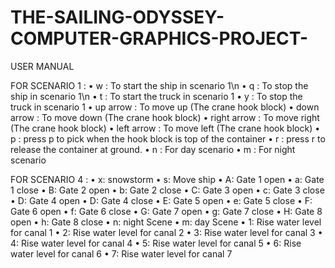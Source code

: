 # THE-SAILING-ODYSSEY-COMPUTER-GRAPHICS-PROJECT-

USER MANUAL

FOR SCENARIO 1 :
•	w : To start the ship in scenario 1\n
•	q : To stop the ship in scenario 1\n
•	t : To start the truck in scenario 1
•	y : To stop the truck in scenario 1
•	up arrow : To move up (The crane hook block)
•	down arrow : To move down (The crane hook block)
•	right arrow : To move right (The crane hook block)
•	left arrow : To move left (The crane hook block)
•	p : press p to pick when the hook block is top of the container
•	r : press r to release the container at ground.
•	n : For day scenario
•	m : For night scenario

FOR SCENARIO 4 :
•	x: snowstorm 
•	s: Move ship 
•	A: Gate 1 open
•	a: Gate 1 close
•	B: Gate 2 open
•	b: Gate 2 close
•	C: Gate 3 open
•	c:  Gate 3 close
•	D: Gate 4 open
•	D: Gate 4 close
•	E: Gate 5 open
•	e: Gate 5 close
•	F: Gate 6 open
•	f: Gate 6 close
•	G: Gate 7 open
•	g: Gate 7 close
•	H: Gate 8 open
•	h: Gate 8 close
•	n: night Scene
•	m: day Scene
•	1: Rise water level for canal 1
•	2: Rise water level for canal 2
•	3: Rise water level for canal 3
•	4: Rise water level for canal 4
•	5: Rise water level for canal 5
•	6: Rise water level for canal 6
•	7: Rise water level for canal 7






